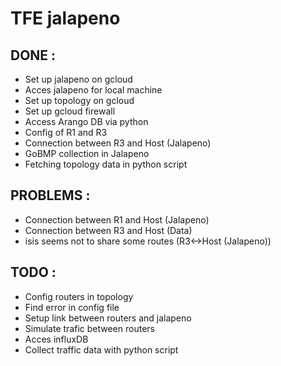 # TFE jalapeno
## DONE : 
  - Set up jalapeno on gcloud
  - Acces jalapeno for local machine
  - Set up topology on gcloud
  - Set up gcloud firewall
  - Access Arango DB via python
  - Config of R1 and R3
  - Connection between R3 and Host (Jalapeno)
  - GoBMP collection in Jalapeno
  - Fetching topology data in python script
  
## PROBLEMS :
  - Connection between R1 and Host (Jalapeno)
  - Connection between R3 and Host (Data)
  - isis seems not to share some routes (R3<->Host (Jalapeno))

## TODO :
  - Config routers in topology
  - Find error in config file
  - Setup link between routers and jalapeno
  - Simulate trafic between routers
  - Acces influxDB
  - Collect traffic data with python script
